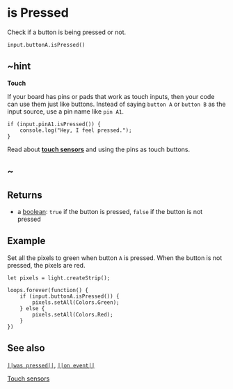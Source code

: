 # is Pressed

Check if a button is being pressed or not.

```sig
input.buttonA.isPressed()
```

## ~hint
**Touch**

If your board has pins or pads that work as touch inputs, then your code can use them just like buttons.
Instead of saying `button A` or `button B` as the input source, use a pin name like `pin A1`.

```block
if (input.pinA1.isPressed()) {
    console.log("Hey, I feel pressed.");
}
```
Read about [**touch sensors**](/reference/input/button/touch-sensors) and using the pins as touch buttons.
## ~

## Returns

* a [boolean](types/boolean): `true` if the button is pressed, `false` if the button is not pressed

## Example

Set all the pixels to green when button `A` is pressed. When the button is not pressed, the pixels are red.

```blocks
let pixels = light.createStrip();

loops.forever(function() {
    if (input.buttonA.isPressed()) {
        pixels.setAll(Colors.Green);
    } else {
        pixels.setAll(Colors.Red);
    }
})
```

## See also

[``||was pressed||``](/reference/input/button/was-pressed),
[``||on event||``](/reference/input/button/on-event)

[Touch sensors](/reference/input/button/touch-sensors)